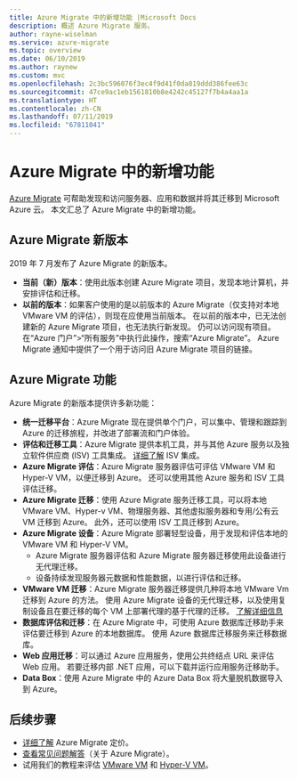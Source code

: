```yaml
---
title: Azure Migrate 中的新增功能 |Microsoft Docs
description: 概述 Azure Migrate 服务。
author: rayne-wiselman
ms.service: azure-migrate
ms.topic: overview
ms.date: 06/10/2019
ms.author: raynew
ms.custom: mvc
ms.openlocfilehash: 2c3bc596076f3ec4f9d41f0da819ddd386fee63c
ms.sourcegitcommit: 47ce9ac1eb1561810b8e4242c45127f7b4a4aa1a
ms.translationtype: HT
ms.contentlocale: zh-CN
ms.lasthandoff: 07/11/2019
ms.locfileid: "67811041"
---
```

# <a name="whats-new-in-azure-migrate"></a>Azure Migrate 中的新增功能

[Azure Migrate](migrate-services-overview.md) 可帮助发现和访问服务器、应用和数据并将其迁移到 Microsoft Azure 云。 本文汇总了 Azure Migrate 中的新增功能。



## <a name="azure-migrate-new-version"></a>Azure Migrate 新版本

2019 年 7 月发布了 Azure Migrate 的新版本。 

- **当前（新）版本**：使用此版本创建 Azure Migrate 项目，发现本地计算机，并安排评估和迁移。 
- **以前的版本**：如果客户使用的是以前版本的 Azure Migrate（仅支持对本地 VMware VM 的评估），则现在应使用当前版本。 在以前的版本中，已无法创建新的 Azure Migrate 项目，也无法执行新发现。 仍可以访问现有项目。 在“Azure 门户”>“所有服务”中执行此操作，搜索“Azure Migrate”。 Azure Migrate 通知中提供了一个用于访问旧 Azure Migrate 项目的链接。


## <a name="azure-migrate-features"></a>Azure Migrate 功能

Azure Migrate 的新版本提供许多新功能：


- **统一迁移平台**：Azure Migrate 现在提供单个门户，可以集中、管理和跟踪到 Azure 的迁移旅程，并改进了部署流和门户体验。
- **评估和迁移工具**：Azure Migrate 提供本机工具，并与其他 Azure 服务以及独立软件供应商 (ISV) 工具集成。 [详细了解](migrate-services-overview.md#isv-integration) ISV 集成。
- **Azure Migrate 评估**：Azure Migrate 服务器评估可评估 VMware VM 和 Hyper-V VM，以便迁移到 Azure。 还可以使用其他 Azure 服务和 ISV 工具评估迁移。
- **Azure Migrate 迁移**：使用 Azure Migrate 服务迁移工具，可以将本地 VMware VM、Hyper-v VM、物理服务器、其他虚拟服务器和专用/公有云 VM 迁移到 Azure。 此外，还可以使用 ISV 工具迁移到 Azure。
- **Azure Migrate 设备**：Azure Migrate 部署轻型设备，用于发现和评估本地的 VMware VM 和 Hyper-V VM。
    - Azure Migrate 服务器评估和 Azure Migrate 服务器迁移使用此设备进行无代理迁移。
    - 设备持续发现服务器元数据和性能数据，以进行评估和迁移。  
- **VMware VM 迁移**：Azure Migrate 服务器迁移提供几种将本地 VMware Vm 迁移到 Azure 的方法。  使用 Azure Migrate 设备的无代理迁移，以及使用复制设备且在要迁移的每个 VM 上部署代理的基于代理的迁移。 [了解详细信息](server-migrate-overview.md)
 - **数据库评估和迁移**：在 Azure Migrate 中，可使用 Azure 数据库迁移助手来评估要迁移到 Azure 的本地数据库。 使用 Azure 数据库迁移服务来迁移数据库。
- **Web 应用迁移**：可以通过 Azure 应用服务，使用公共终结点 URL 来评估 Web 应用。 若要迁移内部 .NET 应用，可以下载并运行应用服务迁移助手。 
- **Data Box**：使用 Azure Migrate 中的 Azure Data Box 将大量脱机数据导入到 Azure。


## <a name="next-steps"></a>后续步骤

- [详细了解](https://azure.microsoft.com/pricing/details/azure-migrate/) Azure Migrate 定价。
- [查看常见问题解答](resources-faq.md)（关于 Azure Migrate）。
- 试用我们的教程来评估 [VMware VM](tutorial-assess-vmware.md) 和 [Hyper-V VM](tutorial-assess-hyper-v.md)。
